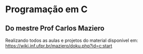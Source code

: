 # Programação em C

## Do mestre Prof Carlos Maziero

Realizando todos as aulas e projetos do material disponível em: https://wiki.inf.ufpr.br/maziero/doku.php?id=c:start